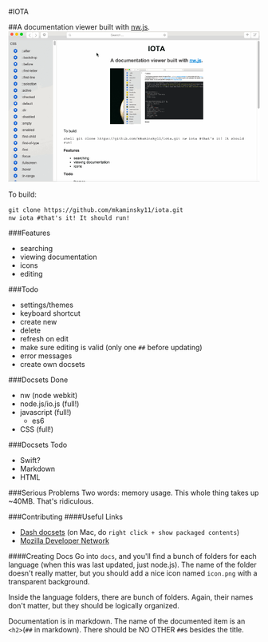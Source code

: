 #IOTA

##A documentation viewer built with [nw.js](http://nwjs.io/).
![demo](demo.gif)

To build:

```shell
git clone https://github.com/mkaminsky11/iota.git
nw iota #that's it! It should run!
```

###Features
+ searching
+ viewing documentation
+ icons
+ editing

###Todo
+ settings/themes
+ keyboard shortcut
+ create new
+ delete
+ refresh on edit
+ make sure editing is valid (only one `##` before updating)
+ error messages
+ create own docsets

###Docsets Done
+ nw (node webkit)
+ node.js/io.js (full!)
+ javascript (full!)
  + es6
+ CSS (full!)

###Docsets Todo
+ Swift?
+ Markdown
+ HTML

###Serious Problems
Two words: memory usage. This whole thing takes up ~40MB. That's ridiculous.

###Contributing
####Useful Links
+ [Dash docsets](http://kapeli.com/docset_links) (on Mac, do `right click + show packaged contents`)
+ [Mozilla Developer Network](https://developer.mozilla.org/en-US/)

####Creating Docs
Go into `docs`, and you'll find a bunch of folders for each language (when this was last updated, just node.js). The name of the folder doesn't really matter, but you should add a nice icon named `icon.png` with a transparent background.

Inside the language folders, there are bunch of folders. Again, their names don't matter, but they should be logically organized.

Documentation is in markdown. The name of the documented item is an `<h2>`(`##` in markdown). There should be NO OTHER `##`s besides the title.
